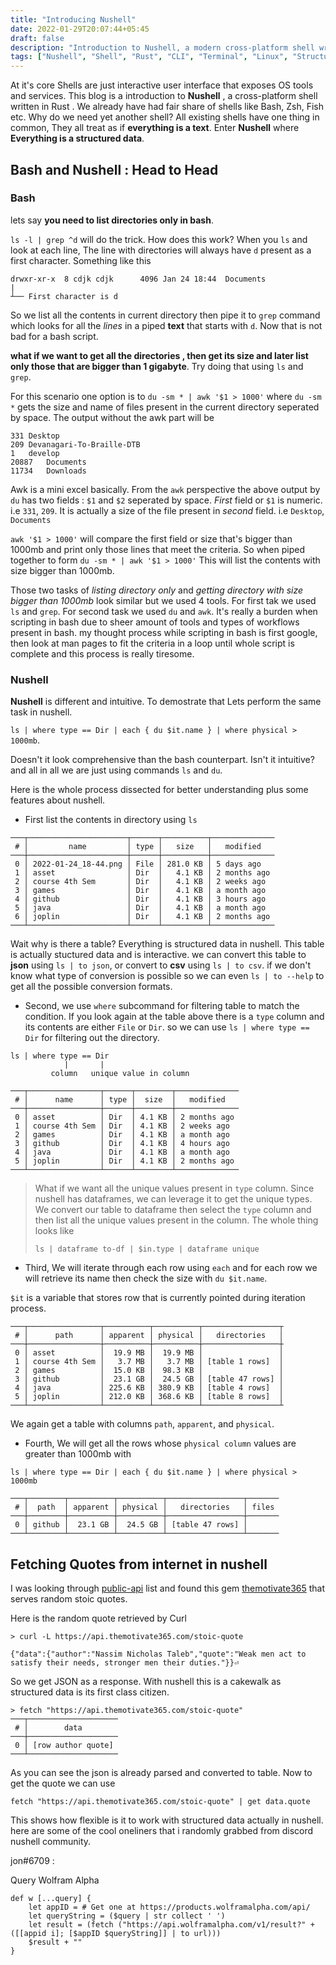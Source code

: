```yaml
---
title: "Introducing Nushell"
date: 2022-01-29T20:07:44+05:45
draft: false
description: "Introduction to Nushell, a modern cross-platform shell written in Rust that treats everything as structured data. Compare traditional Bash workflows with Nushell's intuitive table-based approach."
tags: ["Nushell", "Shell", "Rust", "CLI", "Terminal", "Linux", "Structured Data"]
---
```


At it's core Shells are just interactive user interface that exposes OS tools and services. This blog is a introduction to **Nushell** , a cross-platform shell written in Rust . We already have had fair share of shells like Bash, Zsh, Fish etc. Why do we need yet another shell? All existing shells have one thing in common,   They all treat as if **everything is a text**. Enter **Nushell** where **Everything is a structured data**. 

## Bash and Nushell : Head to Head

### Bash

lets say **you need to list directories only in bash**.

`ls -l | grep ^d` will do the trick. How does this work? When you `ls` and look at each line, The line with directories will always have `d` present as a first character. Something like this
```
drwxr-xr-x  8 cdjk cdjk      4096 Jan 24 18:44  Documents
|
┴── First character is d

```

So we list all the contents in current directory then pipe it to `grep` command which looks for all the *lines* in a piped **text** that starts with `d`. Now that is not bad for a bash script. 

**what if we want to get all the directories , then get its size and later list only those that are bigger than 1 gigabyte**. Try doing that using `ls` and `grep`.

For this scenario one option is to  `du -sm * | awk '$1 > 1000'` where `du -sm *` gets the size and name of files present in the current directory seperated by space. The output without the awk part will be 
```
331	Desktop
209	Devanagari-To-Braille-DTB
1	develop
20887	Documents
11734	Downloads
```


Awk is a mini excel basically. From the `awk` perspective the above output by `du` has two fields : `$1` and `$2` seperated by space. *First* field or `$1` is numeric. i.e `331`, `209`. It is actually a size of the file present in *second* field. i.e `Desktop`, `Documents` 

`awk '$1 > 1000'` will compare the first field or size that's bigger than 1000mb and print only those lines that meet the criteria. So when piped together to form `du -sm * | awk '$1 > 1000'` This will list the contents with size bigger than 1000mb.


Those two tasks of *listing directory only* and *getting directory with size bigger than 1000mb* look similar but we used 4 tools. For first tak we used `ls` and  `grep`. For second task we used `du` and `awk`. It's really a burden when scripting in bash due to sheer amount of tools and types of workflows present in bash. my thought process while scripting in bash is first google, then look at man pages to fit the criteria in a loop until whole script is complete and this process is really tiresome. 

### Nushell
**Nushell** is different and intuitive. To demostrate that Lets perform the same task in nushell.

`ls | where type == Dir | each { du $it.name } | where physical > 1000mb`. 

Doesn't it look comprehensive than the bash counterpart. Isn't it intuitive? and all in all we are just using  commands `ls` and `du`.

Here is the whole process dissected for better understanding plus some features about nushell. 
- First list the contents in directory using `ls` 
```
───┬──────────────────────┬──────┬──────────┬──────────────
 # │         name         │ type │   size   │   modified   
───┼──────────────────────┼──────┼──────────┼──────────────
 0 │ 2022-01-24_18-44.png │ File │ 281.0 KB │ 5 days ago   
 1 │ asset                │ Dir  │   4.1 KB │ 2 months ago 
 2 │ course 4th Sem       │ Dir  │   4.1 KB │ 2 weeks ago  
 3 │ games                │ Dir  │   4.1 KB │ a month ago  
 4 │ github               │ Dir  │   4.1 KB │ 3 hours ago  
 5 │ java                 │ Dir  │   4.1 KB │ a month ago  
 6 │ joplin               │ Dir  │   4.1 KB │ 2 months ago 
───┴──────────────────────┴──────┴──────────┴──────────────
```

Wait why is there a table? Everything is structured data in nushell. This table is actually stuctured data and is interactive. we can convert this table to **json** using `ls | to json`, or convert to **csv** using `ls | to csv`. if we  don't know what type of conversion is possible so we can even `ls | to --help` to get all the possible conversion formats.

- Second, we use `where` subcommand for filtering table to match the condition. If you look again at the table above there is a `type` column and its contents are either `File` or `Dir`.  so we can use `ls | where type == Dir` for filtering out the directory.

```
ls | where type == Dir
            |       |
         column   unique value in column    
```

```
───┬────────────────┬──────┬────────┬──────────────
 # │      name      │ type │  size  │   modified   
───┼────────────────┼──────┼────────┼──────────────
 0 │ asset          │ Dir  │ 4.1 KB │ 2 months ago 
 1 │ course 4th Sem │ Dir  │ 4.1 KB │ 2 weeks ago  
 2 │ games          │ Dir  │ 4.1 KB │ a month ago  
 3 │ github         │ Dir  │ 4.1 KB │ 4 hours ago  
 4 │ java           │ Dir  │ 4.1 KB │ a month ago  
 5 │ joplin         │ Dir  │ 4.1 KB │ 2 months ago 
───┴────────────────┴──────┴────────┴──────────────
```

> What if we want all the unique values present in  `type` column. Since nushell has dataframes, we can leverage it to get the unique types. We convert our table to dataframe then select the  `type` column and then list all the unique values present in the column. The whole thing looks like  
>
> `ls | dataframe to-df | $in.type | dataframe unique`

- Third, We will iterate through each row using `each` and for each row we will retrieve its name then check the size with `du $it.name`. 

`$it` is a variable that stores row that is currently pointed during iteration process. 

```
───┬────────────────┬──────────┬──────────┬─────────────────┬
 # │      path      │ apparent │ physical │   directories   │ 
───┼────────────────┼──────────┼──────────┼─────────────────┼
 0 │ asset          │  19.9 MB │  19.9 MB │                 │       
 1 │ course 4th Sem │   3.7 MB │   3.7 MB │ [table 1 rows]  │       
 2 │ games          │  15.0 KB │  98.3 KB │                 │       
 3 │ github         │  23.1 GB │  24.5 GB │ [table 47 rows] │       
 4 │ java           │ 225.6 KB │ 380.9 KB │ [table 4 rows]  │       
 5 │ joplin         │ 212.0 KB │ 368.6 KB │ [table 8 rows]  │       
───┴────────────────┴──────────┴──────────┴─────────────────┴
```
 We again get a table with columns `path`, `apparent`, and `physical`. 

- Fourth, We will get all the rows whose `physical column` values are greater than 1000mb with 

```
ls | where type == Dir | each { du $it.name } | where physical > 1000mb

───┬────────┬──────────┬──────────┬─────────────────┬───────
 # │  path  │ apparent │ physical │   directories   │ files 
───┼────────┼──────────┼──────────┼─────────────────┼───────
 0 │ github │  23.1 GB │  24.5 GB │ [table 47 rows] │       
───┴────────┴──────────┴──────────┴─────────────────┴───────
```


## Fetching Quotes from internet in nushell

I was looking through [public-api](https://github.com/public-apis/public-apis) list and found this gem [themotivate365](https://api.themotivate365.com/stoic-quote) that serves random stoic quotes.

Here is the random quote retrieved by Curl
```
> curl -L https://api.themotivate365.com/stoic-quote

{"data":{"author":"Nassim Nicholas Taleb","quote":"Weak men act to satisfy their needs, stronger men their duties."}}⏎
```

So we get JSON as a response. With nushell this is a cakewalk as structured data is its first class citizen.

```
> fetch "https://api.themotivate365.com/stoic-quote"
───┬────────────────────
 # │        data        
───┼────────────────────
 0 │ [row author quote] 
───┴────────────────────

```

As you can see the json is already parsed and converted to table. Now to get the quote we can use 
```
fetch "https://api.themotivate365.com/stoic-quote" | get data.quote
```

This shows how flexible is it to work with structured data actually in nushell. here are some of the cool oneliners that i randomly grabbed from discord nushell community.

jon#6709 : 

Query Wolfram Alpha
```
def w [...query] {
    let appID = # Get one at https://products.wolframalpha.com/api/
    let queryString = ($query | str collect ' ')
    let result = (fetch ("https://api.wolframalpha.com/v1/result?" + ([[appid i]; [$appID $queryString]] | to url)))
    $result + ""
}
```





